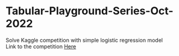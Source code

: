 # Tabular-Playground-Series-Oct-2022
Solve Kaggle competition with simple logistic regression model  
Link to the competition [Here](https://www.kaggle.com/competitions/tabular-playground-series-oct-2022)
